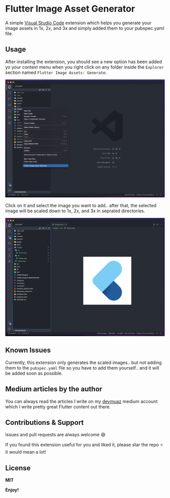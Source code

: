 # Flutter Image Asset Generator

A simple [Visual Studio Code](https://code.visualstudio.com/) extension which helps you generate your image assets in 1x, 2x, and 3x and simply added them to your pubspec.yaml file.

## Usage

After installing the extension, you should see a new option has been added yo your context menu when you right click on any folder inside the `Explorer` section named `Flutter Image Assets: Generate`:

<p align='center'>
	<img
		src='https://github.com/devmuaz/flutter-image-assets/blob/master/assets/preview.png?raw=true'
		title='Flutter Image Assets Preview'
		alt='Flutter Image Assets Preview'
	/>
</p>

Click on it and select the image you want to add.. after that, the selected image will be scaled down to 1x, 2x, and 3x in seprated directories.

<p align='center'>
	<img
		src='https://github.com/devmuaz/flutter-image-assets/blob/master/assets/preview2.png?raw=true'
		title='Flutter Image Assets Preview'
		alt='Flutter Image Assets Preview'
	/>
</p>

## Known Issues

Currently, this extension only generates the scaled images.. but not adding them to the `pubspec.yaml` file so you have to add them yourself.. and it will be added soon as possible.

## Medium articles by the author

You can always read the articles I write on my [devmuaz](https://devmuaz.medium.com/) medium account which I write pretty great Flutter content out there.

## Contributions & Support

Issues and pull requests are always welcome 😄

If you found this extension useful for you and liked it, please star the repo ⭐️ it would mean a lot!

## License

**MIT**

**Enjoy!**
